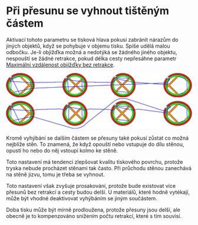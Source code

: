 Při přesunu se vyhnout tištěným částem
====
Aktivací tohoto parametru se tisková hlava pokusí zabránit nárazům do jiných objektů, když se pohybuje v objemu tisku. Spíše udělá malou odbočku. Je-li objížďka možná a nedotýká se žádného jiného objektu, nespouští se žádné retrakce, pokud délka cesty nepřesáhne parametr [Maximální vzdálenost objížďky bez retrakce](retraction_combing_max_distance.md).

![Pokud je tento parametr deaktivován, mohou pohyby přesunu procházet jinými částmi](../../../articles/images/travel_avoid_other_parts_disabled.png)
![Když je tato možnost aktivována, přesuny se vyhýbají jiným částem](../../../articles/images/travel_avoid_other_parts_enabled.png)

Kromě vyhýbání se dalším částem se přesuny také pokusí zůstat co možná nejblíže stěn. To znamená, že když opouští nebo vstupuje do dílu stěnou, opustí ho nebo do něj vstoupí kolmo ke stěně.

Toto nastavení má tendenci zlepšovat kvalitu tiskového povrchu, protože tryska nebude procházet stěnami tak často. Při průchodu stěnou zanechává na stěně jizvu, tomu je třeba se vyhnout.

Toto nastavení však zvyšuje prosakování, protože bude existovat více přesunů bez retrakcí a cesty budou delší. U materiálů, které hodně vytékají, může být vhodné deaktivovat vyhýbáním se jiným součástem.

Doba tisku může být mírně prodloužena, protože přesuny jsou delší, ale obecně je to kompenzováno snížením počtu retrakcí, které s tím souvisí.